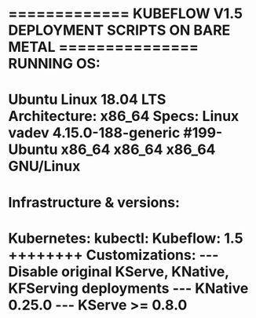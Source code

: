 ============= KUBEFLOW V1.5 DEPLOYMENT SCRIPTS ON BARE METAL ===============
RUNNING OS: 
============================================================================
Ubuntu Linux 18.04 LTS
Architecture: 
x86_64
Specs: 
Linux vadev 4.15.0-188-generic #199-Ubuntu
x86_64 x86_64 x86_64 GNU/Linux
============================================================================
Infrastructure & versions:
============================================================================
Kubernetes: 
kubectl:
Kubeflow: 1.5
++++++++ Customizations:
--- Disable original KServe, KNative, KFServing deployments
--- KNative 0.25.0
--- KServe >= 0.8.0
============================================================================

